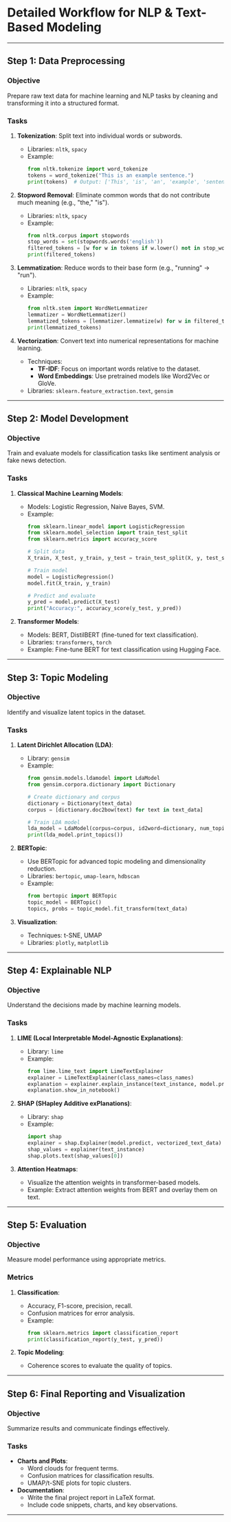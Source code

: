 # **Detailed Workflow for NLP & Text-Based Modeling**
---

## **Step 1: Data Preprocessing**
### **Objective**  
Prepare raw text data for machine learning and NLP tasks by cleaning and transforming it into a structured format.

### **Tasks**  
1. **Tokenization**: Split text into individual words or subwords.  
   - Libraries: `nltk`, `spacy`  
   - Example:  
     ```python
     from nltk.tokenize import word_tokenize
     tokens = word_tokenize("This is an example sentence.")
     print(tokens)  # Output: ['This', 'is', 'an', 'example', 'sentence', '.']
     ```

2. **Stopword Removal**: Eliminate common words that do not contribute much meaning (e.g., "the," "is").  
   - Libraries: `nltk`, `spacy`  
   - Example:  
     ```python
     from nltk.corpus import stopwords
     stop_words = set(stopwords.words('english'))
     filtered_tokens = [w for w in tokens if w.lower() not in stop_words]
     print(filtered_tokens)
     ```

3. **Lemmatization**: Reduce words to their base form (e.g., "running" → "run").  
   - Libraries: `nltk`, `spacy`  
   - Example:  
     ```python
     from nltk.stem import WordNetLemmatizer
     lemmatizer = WordNetLemmatizer()
     lemmatized_tokens = [lemmatizer.lemmatize(w) for w in filtered_tokens]
     print(lemmatized_tokens)
     ```

4. **Vectorization**: Convert text into numerical representations for machine learning.  
   - Techniques:
     - **TF-IDF**: Focus on important words relative to the dataset.
     - **Word Embeddings**: Use pretrained models like Word2Vec or GloVe.
   - Libraries: `sklearn.feature_extraction.text`, `gensim`  

---

## **Step 2: Model Development**
### **Objective**  
Train and evaluate models for classification tasks like sentiment analysis or fake news detection.

### **Tasks**  
1. **Classical Machine Learning Models**:  
   - Models: Logistic Regression, Naive Bayes, SVM.  
   - Example:  
     ```python
     from sklearn.linear_model import LogisticRegression
     from sklearn.model_selection import train_test_split
     from sklearn.metrics import accuracy_score
     
     # Split data
     X_train, X_test, y_train, y_test = train_test_split(X, y, test_size=0.2, random_state=42)

     # Train model
     model = LogisticRegression()
     model.fit(X_train, y_train)

     # Predict and evaluate
     y_pred = model.predict(X_test)
     print("Accuracy:", accuracy_score(y_test, y_pred))
     ```

2. **Transformer Models**:  
   - Models: BERT, DistilBERT (fine-tuned for text classification).  
   - Libraries: `transformers`, `torch`  
   - Example: Fine-tune BERT for text classification using Hugging Face.

---

## **Step 3: Topic Modeling**
### **Objective**  
Identify and visualize latent topics in the dataset.

### **Tasks**  
1. **Latent Dirichlet Allocation (LDA)**:  
   - Library: `gensim`  
   - Example:  
     ```python
     from gensim.models.ldamodel import LdaModel
     from gensim.corpora.dictionary import Dictionary

     # Create dictionary and corpus
     dictionary = Dictionary(text_data)
     corpus = [dictionary.doc2bow(text) for text in text_data]

     # Train LDA model
     lda_model = LdaModel(corpus=corpus, id2word=dictionary, num_topics=5)
     print(lda_model.print_topics())
     ```

2. **BERTopic**:  
   - Use BERTopic for advanced topic modeling and dimensionality reduction.  
   - Libraries: `bertopic`, `umap-learn`, `hdbscan`  
   - Example:  
     ```python
     from bertopic import BERTopic
     topic_model = BERTopic()
     topics, probs = topic_model.fit_transform(text_data)
     ```

3. **Visualization**:  
   - Techniques: t-SNE, UMAP  
   - Libraries: `plotly`, `matplotlib`  

---

## **Step 4: Explainable NLP**
### **Objective**  
Understand the decisions made by machine learning models.

### **Tasks**  
1. **LIME (Local Interpretable Model-Agnostic Explanations)**:  
   - Library: `lime`  
   - Example:  
     ```python
     from lime.lime_text import LimeTextExplainer
     explainer = LimeTextExplainer(class_names=class_names)
     explanation = explainer.explain_instance(text_instance, model.predict_proba)
     explanation.show_in_notebook()
     ```

2. **SHAP (SHapley Additive exPlanations)**:  
   - Library: `shap`  
   - Example:  
     ```python
     import shap
     explainer = shap.Explainer(model.predict, vectorized_text_data)
     shap_values = explainer(text_instance)
     shap.plots.text(shap_values[0])
     ```

3. **Attention Heatmaps**:  
   - Visualize the attention weights in transformer-based models.  
   - Example: Extract attention weights from BERT and overlay them on text.

---

## **Step 5: Evaluation**
### **Objective**  
Measure model performance using appropriate metrics.

### **Metrics**  
1. **Classification**:
   - Accuracy, F1-score, precision, recall.
   - Confusion matrices for error analysis.  
   - Example:
     ```python
     from sklearn.metrics import classification_report
     print(classification_report(y_test, y_pred))
     ```

2. **Topic Modeling**:
   - Coherence scores to evaluate the quality of topics.

---

## **Step 6: Final Reporting and Visualization**
### **Objective**  
Summarize results and communicate findings effectively.

### **Tasks**  
- **Charts and Plots**:
  - Word clouds for frequent terms.
  - Confusion matrices for classification results.
  - UMAP/t-SNE plots for topic clusters.  
- **Documentation**:
  - Write the final project report in LaTeX format.
  - Include code snippets, charts, and key observations.

---


